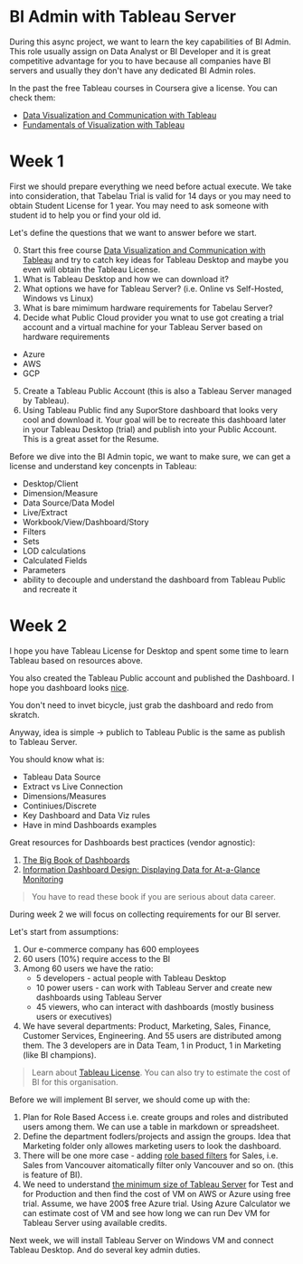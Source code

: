 
# BI Admin with Tableau Server

During this async project, we want to learn the key capabilities of BI Admin. This role usually assign on Data Analyst or BI Developer and it is great competitive advantage for you to have because all companies have BI servers and usually they don't have any dedicated BI Admin roles.

In the past the free Tableau courses in Coursera give a license. You can check them:

- [Data Visualization and Communication with Tableau](https://www.coursera.org/learn/analytics-tableau)
- [Fundamentals of Visualization with Tableau](https://www.coursera.org/learn/data-visualization-tableau?specialization=data-visualization)

# Week 1

First we should prepare everything we need before actual execute. We take into consideration, that Tabelau Trial is valid for 14 days or you may need to obtain Student License for 1 year. You may need to ask someone with student id to help you or find your old id.

Let's define the questions that we want to answer before we start.

0. Start this free course [Data Visualization and Communication with Tableau](https://www.coursera.org/learn/analytics-tableau) and try to catch key ideas for Tableau Desktop and maybe you even will obtain the Tableau License.
1. What is Tableau Desktop and how we can download it?
2. What options we have for Tableau Server? (i.e. Online vs Self-Hosted, Windows vs Linux)
3. What is bare mimimum hardware requirements for Tabelau Server?
4. Decide what Public Cloud provider you wnat to use got creating a trial account and a virtual machine for your Tableau Server based on hardware requirements
  - Azure
  - AWS
  - GCP
5. Create a Tableau Public Account (this is also a Tableau Server managed by Tableau).
6. Using Tableau Public find any SuporStore dashboard that looks very cool and download it. Your goal will be to recreate this dashboard later in your Tableau Desktop (trial) and publish into your Public Account. This is a great asset for the Resume.

Before we dive into the BI Admin topic, we want to make sure, we can get a license and understand key concenpts in Tableau:
- Desktop/Client
- Dimension/Measure
- Data Source/Data Model
- Live/Extract
- Workbook/View/Dashboard/Story
- Filters
- Sets
- LOD calculations
- Calculated Fields
- Parameters
- ability to decouple and understand the dashboard from Tableau Public and recreate it

# Week 2

I hope you have Tableau License for Desktop and spent some time to learn Tableau based on resources above.

You also created the Tableau Public account and published the Dashboard. I hope you dashboard looks [nice](https://public.tableau.com/app/profile/waqar.ahmed.shaikh/viz/SuperstoreOverviewDashboard_17090332693110/HomeLM). 

You don't need to invet bicycle, just grab the dashboard and redo from skratch.

Anyway, idea is simple -> publich to Tableau Public is the same as publish to Tableau Server.

You should know what is:
- Tableau Data Source
- Extract vs Live Connection
- Dimensions/Measures
- Continiues/Discrete
- Key Dashboard and Data Viz rules
- Have in mind Dashboards examples

Great resources for Dashboards best practices (vendor agnostic):
1. [The Big Book of Dashboards](https://www.tableau.com/big-book-dashboards)
2. [Information Dashboard Design: Displaying Data for At-a-Glance Monitoring](https://www.amazon.ca/Information-Dashboard-Design-At-Glance-dp-1938377001/dp/1938377001/ref=dp_ob_image_bk)

> You have to read these book if you are serious about data career.

During week 2 we will focus on collecting requirements for our BI server.

Let's start from assumptions:
1. Our e-commerce company has 600 employees
2. 60 users (10%) require access to the BI
3. Among 60 users we have the ratio:
   - 5 developers - actual people with Tableau Desktop
   - 10 power users - can work with Tableau Server and create new dashboards using Tableau Server
   - 45 viewers, who can interact with dashboards (mostly business users or executives)
4. We have several departments: Product, Marketing, Sales, Finance, Customer Services, Engineering. And 55 users are distributed among them. The 3 developers are in Data Team, 1 in Product, 1 in Marketing (like BI champions).

> Learn about [Tableau License](https://help.tableau.com/current/blueprint/en-us/bp_license_types.htm). You can also try to estimate the cost of BI for this organisation.

Before we will implement BI server, we should come up with the:
1. Plan for Role Based Access i.e. create groups and roles and distributed users among them. We can use a table in markdown or spreadsheet.
2. Define the department fodlers/projects and assign the groups. Idea that Marketing folder only allowes marketing users to look the dashboard.
3. There will be one more case - adding [role based filters](https://help.tableau.com/current/pro/desktop/en-us/publish_userfilters.htm) for Sales, i.e. Sales from Vancouver aitomatically filter only Vancouver and so on. (this is feature of BI).
4. We need to understand [the minimum size of Tableau Server](https://help.tableau.com/current/server/en-us/server_hardware_min.htm) for Test and for Production and then find the cost of VM on AWS or Azure using free trial. Assume, we have 200$ free Azure trial. Using Azure Calculator we can estimate cost of VM and see how long we can run Dev VM for Tableau Server using available credits.

Next week, we will install Tableau Server on Windows VM and connect Tableau Desktop. And do several key admin duties.


